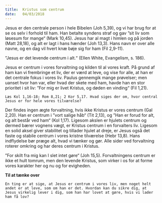 ```yaml
---
title:  Kristus som centrum
date:   04/03/2018
---
```


Jesus er den centrale person i hele Bibelen (Joh 5,39), og vi har brug for at se os selv i forhold til ham. Han betalte syndens straf og gav ”sit liv som løsesum for mange“ (Mark 10,45). Jesus har al magt i himlen og på jorden (Matt 28,18), og alt er lagt i hans hænder (Joh 13,3). Hans navn er over alle navne, og en dag vil hvert knæ bøje sig for ham (Fil 2,9-11).

”Jesus er det levende centrum i alt.“ (Ellen White, Evangelism, s. 186).

Jesus er centrum i vores forvaltning og kilden til al vores kraft. På grund af ham kan vi frembringe et liv, der er værd at leve, og vise for alle, at han er det centrale fokus i vores liv. Paulus gennemgik mange prøvelser; men uanset hvor han var, eller hvad der skete med ham, havde han en stor prioritet i sit liv: ”For mig er livet Kristus, og døden en vinding“ (Fil 1,21).

`Læs Kol 1,16-18; Rom 8,21; 2 Kor 5,17. Hvad siges der om, hvor central Jesus er for hele vores tilværelse?`

Der findes ingen ægte forvaltning, hvis ikke Kristus er vores centrum (Gal 2,20). Han er centrum i ”vort salige håb“ (Tit 2,13), og ”Han er forud for alt, og alt består ved ham“ (Kol 1,17). Ligesom akslen er hjulets centrum og dermed bærer vognens vægt, er Kristus centrum i en forvalters liv. Ligesom en solid aksel giver stabilitet og tillader hjulet at dreje, er Jesus også det faste og stabile centrum i vores kristne tilværelse (Hebr 13,8). Hans indflydelse bør præge alt, hvad vi tænker og gør. Alle sider ved forvaltning roterer omkring og har deres centrum i Kristus.

”For skilt fra mig kan I slet intet gøre“ (Joh 15,5). Forvaltningens centrum er ikke et hult tomrum, men den levende Kristus, som virker i os for at forme vores karakter her og nu og for evigheden.

**Til at tænke over**

`En ting er at sige, at Jesus er centrum i vores liv, men noget helt andet er at leve, som om han er det. Hvordan kan du sikre dig, at Jesus virkelig lever i dig, som han har lovet at gøre, hvis vi lader ham få lov?`